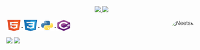 <div align="center">
  <a href="https://github.com/Nettsku">
  <img height="180em" src="https://github-readme-stats.vercel.app/api?username=Nettsku&show_icons=true&theme=synthwave&include_all_commits=true&count_private=true"/>
  <img height="180em" src="https://github-readme-stats.vercel.app/api/top-langs/?username=Nettsku&layout=compact&langs_count=7&theme=synthwave"/>
</div>
    <div style="display: inline_block"><br>
  <img align="center" alt="HTML" height="30" width="40" src="https://raw.githubusercontent.com/devicons/devicon/master/icons/html5/html5-original.svg">
  <img align="center" alt="CSS" height="30" width="40" src="https://raw.githubusercontent.com/devicons/devicon/master/icons/css3/css3-original.svg">
  <img align="center" alt="Python" height="30" width="40" src="https://raw.githubusercontent.com/devicons/devicon/master/icons/python/python-original.svg">
  <img align="center" alt="Csharp" height="30" width="40" src="https://raw.githubusercontent.com/devicons/devicon/master/icons/csharp/csharp-original.svg">
  <img align="right" alt="Neetsku" height="150" style="border-radius:50px;"src="https://images-wixmp-ed30a86b8c4ca887773594c2.wixmp.com/f/1cacd6cf-a438-4d5c-98bb-121bf9861a58/df0brvz-754f394e-98e8-478d-9909-0ff0acf4bb66.png?token=eyJ0eXAiOiJKV1QiLCJhbGciOiJIUzI1NiJ9.eyJzdWIiOiJ1cm46YXBwOjdlMGQxODg5ODIyNjQzNzNhNWYwZDQxNWVhMGQyNmUwIiwiaXNzIjoidXJuOmFwcDo3ZTBkMTg4OTgyMjY0MzczYTVmMGQ0MTVlYTBkMjZlMCIsIm9iaiI6W1t7InBhdGgiOiJcL2ZcLzFjYWNkNmNmLWE0MzgtNGQ1Yy05OGJiLTEyMWJmOTg2MWE1OFwvZGYwYnJ2ei03NTRmMzk0ZS05OGU4LTQ3OGQtOTkwOS0wZmYwYWNmNGJiNjYucG5nIn1dXSwiYXVkIjpbInVybjpzZXJ2aWNlOmZpbGUuZG93bmxvYWQiXX0.Nz8uZxyPH-1DlUDpANFQP4fO1xbDNfcFlUoDptnFNd0">
</div>
    
<div> 
  <br>
  <a href="https://www.youtube.com/channel/UCAkQHywsYmmTC-c7rBwnStQ" target="_blank"><img src="https://img.shields.io/badge/YouTube-FF0000?style=for-the-badge&logo=youtube&logoColor=white" target="_blank"></a>
  <a href="https://www.instagram.com/ketsuo157/" target="_blank"><img src="https://img.shields.io/badge/-Instagram-%23E4405F?style=for-the-badge&logo=instagram&logoColor=white" target="_blank"></a>
